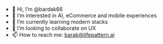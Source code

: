 - 👋 Hi, I’m @bardak66
- 👀 I’m interested in AI, eCommerce and mobile experiences
- 🌱 I’m currently learning modern stacks
- 💞️ I’m looking to collaborate on UX
- 📫 How to reach me: barak@lifepattern.ai

<!---
bardak66/bardak66 is a ✨ special ✨ repository because its `README.md` (this file) appears on your GitHub profile.
You can click the Preview link to take a look at your changes.
--->
